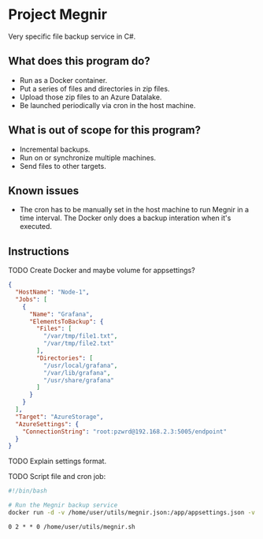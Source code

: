 # Project Megnir
Very specific file backup service in C#.

## What does this program do?

* Run as a Docker container.
* Put a series of files and directories in zip files.
* Upload those zip files to an Azure Datalake.
* Be launched periodically via cron in the host machine.

## What is out of scope for this program?

* Incremental backups.
* Run on or synchronize multiple machines.
* Send files to other targets.

## Known issues

* The cron has to be manually set in the host machine to run Megnir in a time interval. The Docker only does a backup interation when it's executed.

## Instructions

TODO Create Docker and maybe volume for appsettings?

```json
{
  "HostName": "Node-1",
  "Jobs": [
    {
      "Name": "Grafana",
      "ElementsToBackup": {
        "Files": [
          "/var/tmp/file1.txt",
          "/var/tmp/file2.txt"
        ],
        "Directories": [
          "/usr/local/grafana",
          "/var/lib/grafana",
          "/usr/share/grafana"
        ]
      }
    }
  ],
  "Target": "AzureStorage",
  "AzureSettings": {
    "ConnectionString": "root:pzwrd@192.168.2.3:5005/endpoint"
  }
}
```

TODO Explain settings format.

TODO Script file and cron job:

```sh
#!/bin/bash

# Run the Megnir backup service
docker run -d -v /home/user/utils/megnir.json:/app/appsettings.json -v /home/user/volumes/grafana:/data/volumes/grafana megnir:1.2.3-amd64
```

```cron
0 2 * * 0 /home/user/utils/megnir.sh
```
